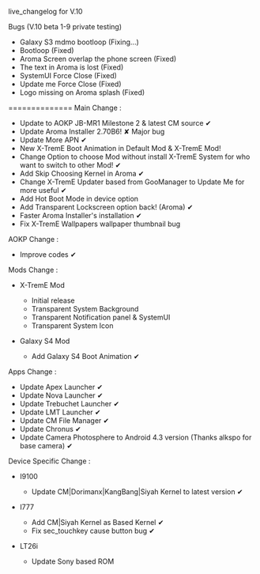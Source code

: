 live_changelog for V.10

Bugs (V.10 beta 1-9 private testing)
- Galaxy S3 mdmo bootloop (Fixing...)
- Bootloop (Fixed)
- Aroma Screen overlap the phone screen (Fixed)
- The text in Aroma is lost (Fixed)
- SystemUI Force Close (Fixed)
- Update me Force Close (Fixed)
- Logo missing on Aroma splash (Fixed)

==============
Main Change :
- Update to AOKP JB-MR1 Milestone 2 & latest CM source ✔
- Update Aroma Installer 2.70B6! ✘ Major bug
- Update More APN ✔
- New X-TremE Boot Animation in Default Mod & X-TremE Mod!
- Change Option to choose Mod without install X-TremE System for who want to switch to other Mod! ✔
- Add Skip Choosing Kernel in Aroma ✔
- Change X-TremE Updater based from GooManager to Update Me for more useful ✔
- Add Hot Boot Mode in device option
- Add Transparent Lockscreen option back! (Aroma) ✔
- Faster Aroma Installer's installation ✔
- Fix X-TremE Wallpapers wallpaper thumbnail bug

AOKP Change :
- Improve codes ✔

Mods Change :
- X-TremE Mod
  * Initial release
  * Transparent System Background
  * Transparent Notification panel & SystemUI
  * Transparent System Icon

- Galaxy S4 Mod
  * Add Galaxy S4 Boot Animation ✔

Apps Change :
- Update Apex Launcher ✔
- Update Nova Launcher ✔
- Update Trebuchet Launcher ✔
- Update LMT Launcher ✔
- Update CM File Manager ✔
- Update Chronus ✔
- Update Camera Photosphere to Android 4.3 version (Thanks alkspo for base camera) ✔

Device Specific Change :
- I9100
  * Update CM|Dorimanx|KangBang|Siyah Kernel to latest version ✔

- I777
  * Add CM|Siyah Kernel as Based Kernel ✔
  * Fix sec_touchkey cause button bug ✔

- LT26i
  * Update Sony based ROM
